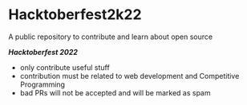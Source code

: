 # Hacktoberfest2k22
A public repository to contribute and learn about open source

__*Hacktoberfest 2022*__
- only contribute useful stuff
- contribution must be related to web development and Competitive Programming
- bad PRs will not be accepted and will be marked as spam
